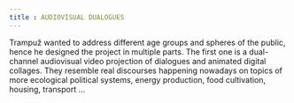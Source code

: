```yaml
---
title : AUDIOVISUAL DUALOGUES
---
```

Trampuž wanted to address different age groups and spheres of the public, hence he designed the project in multiple parts. The first one is a dual-channel audiovisual video projection of dialogues and animated digital collages. They resemble real discourses happening nowadays on topics of more ecological political systems, energy production, food cultivation, housing, transport ...